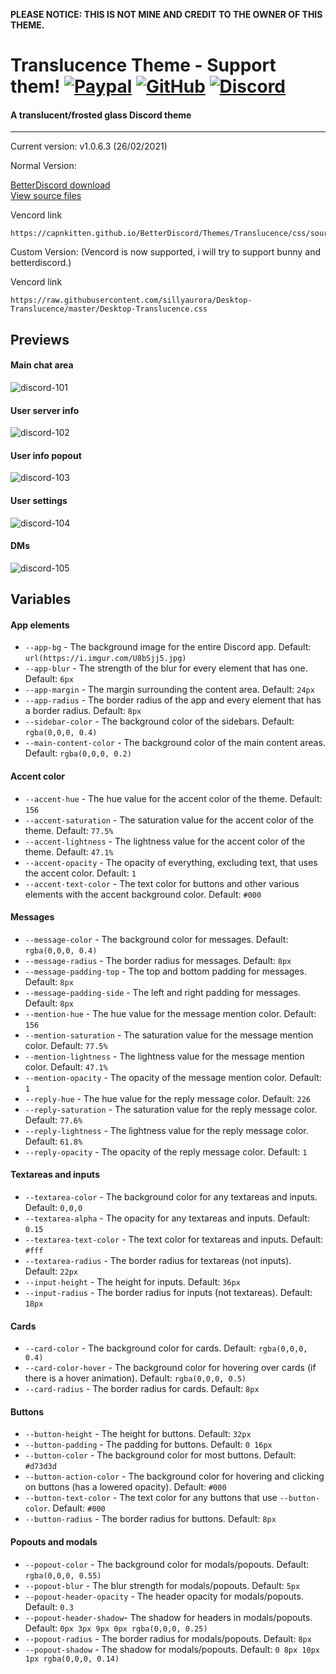 **PLEASE NOTICE: THIS IS NOT MINE AND CREDIT TO THE OWNER OF THIS THEME.**
# Translucence Theme - Support them! [![Paypal][paypal-logo]][paypal-url] [![GitHub][github-logo]][github-url] [![Discord][discord-logo]][discord-url]
#### A translucent/frosted glass Discord theme
<hr>

Current version: v1.0.6.3 (26/02/2021)

Normal Version:

[BetterDiscord download](https://betterdiscord.app/theme/Translucence)
<br>
[View source files](https://github.com/CapnKitten/BetterDiscord/tree/master/Themes/Translucence)

Vencord link
```
https://capnkitten.github.io/BetterDiscord/Themes/Translucence/css/source.css
```

Custom Version: (Vencord is now supported, i will try to support bunny and betterdiscord.)

Vencord link
```
https://raw.githubusercontent.com/sillyaurora/Desktop-Translucence/master/Desktop-Translucence.css
```
## Previews

#### Main chat area

![discord-101](https://user-images.githubusercontent.com/4013216/125158359-b07aec80-e13e-11eb-8a85-01e49d772192.png)

#### User server info

![discord-102](https://user-images.githubusercontent.com/4013216/125158363-b7a1fa80-e13e-11eb-91c0-b95c32b5bf8e.png)

#### User info popout

![discord-103](https://user-images.githubusercontent.com/4013216/125158368-bc66ae80-e13e-11eb-912b-7d19a84f42a0.png)

#### User settings

![discord-104](https://user-images.githubusercontent.com/4013216/125158372-c25c8f80-e13e-11eb-9165-e24880bc47f7.png)

#### DMs

![discord-105](https://user-images.githubusercontent.com/4013216/125158378-c8527080-e13e-11eb-9ad5-a7f2e229ac2b.png)

## Variables

#### App elements
 - `--app-bg` - The background image for the entire Discord app. Default: `url(https://i.imgur.com/U8bSjj5.jpg)`
 - `--app-blur` - The strength of the blur for every element that has one. Default: `6px`
 - `--app-margin` - The margin surrounding the content area. Default: `24px`
 - `--app-radius` - The border radius of the app and every element that has a border radius. Default: `8px`
 - `--sidebar-color` - The background color of the sidebars. Default: `rgba(0,0,0, 0.4)`
 - `--main-content-color` - The background color of the main content areas. Default: `rgba(0,0,0, 0.2)`

#### Accent color
 - `--accent-hue` - The hue value for the accent color of the theme. Default: `156`
 - `--accent-saturation` - The saturation value for the accent color of the theme. Default: `77.5%`
 - `--accent-lightness` - The lightness value for the accent color of the theme. Default: `47.1%`
 - `--accent-opacity` - The opacity of everything, excluding text, that uses the accent color. Default: `1`
 - `--accent-text-color` - The text color for buttons and other various elements with the accent background color. Default: `#000`

#### Messages
 - `--message-color` - The background color for messages. Default: `rgba(0,0,0, 0.4)`
 - `--message-radius` - The border radius for messages. Default: `8px`
 - `--message-padding-top` - The top and bottom padding for messages. Default: `8px`
 - `--message-padding-side` - The left and right padding for messages. Default: `8px`
 - `--mention-hue` - The hue value for the message mention color. Default: `156`
 - `--mention-saturation` - The saturation value for the message mention color. Default: `77.5%`
 - `--mention-lightness` - The lightness value for the message mention color. Default: `47.1%`
 - `--mention-opacity` - The opacity of the message mention color. Default: `1`
 - `--reply-hue` - The hue value for the reply message color. Default: `226`
 - `--reply-saturation` - The saturation value for the reply message color. Default: `77.6%`
 - `--reply-lightness` - The lightness value for the reply message color. Default: `61.8%`
 - `--reply-opacity` - The opacity of the reply message color. Default: `1`

#### Textareas and inputs
 - `--textarea-color` - The background color for any textareas and inputs. Default: `0,0,0`
 - `--textarea-alpha` - The opacity for any textareas and inputs. Default: `0.15`
 - `--textarea-text-color` - The text color for textareas and inputs. Default: `#fff`
 - `--textarea-radius` - The border radius for textareas (not inputs). Default: `22px`
 - `--input-height` - The height for inputs. Default: `36px`
 - `--input-radius` - The border radius for inputs (not textareas). Default: `18px`

#### Cards
 - `--card-color` - The background color for cards. Default: `rgba(0,0,0, 0.4)`
 - `--card-color-hover` - The background color for hovering over cards (if there is a hover animation). Default: `rgba(0,0,0, 0.5)`
 - `--card-radius` - The border radius for cards. Default: `8px`

#### Buttons
 - `--button-height` - The height for buttons. Default: `32px`
 - `--button-padding` - The padding for buttons. Default: `0 16px`
 - `--button-color` - The background color for most buttons. Default: `#d73d3d`
 - `--button-action-color` - The background color for hovering and clicking on buttons (has a lowered opacity). Default: `#000`
 - `--button-text-color` - The text color for any buttons that use `--button-color`. Default: `#000`
 - `--button-radius` - The border radius for buttons. Default: `8px`

#### Popouts and modals
 - `--popout-color` - The background color for modals/popouts. Default: `rgba(0,0,0, 0.55)`
 - `--popout-blur` - The blur strength for modals/popouts. Default: `5px`
 - `--popout-header-opacity` - The header opacity for modals/popouts. Default: `0.3`
 - `--popout-header-shadow`- The shadow for headers in modals/popouts. Default: `0px 3px 9px 0px rgba(0,0,0, 0.25)`
 - `--popout-radius` - The border radius for modals/popouts. Default: `8px`
 - `--popout-shadow` - The shadow for modals/popouts. Default: `0 8px 10px 1px rgba(0,0,0, 0.14)`
 
[paypal-logo]: https://img.shields.io/static/v1?label=PayPal&message=Donate&style=flat&logo=paypal&color=blue
[paypal-url]: https://paypal.me/capnkitten

[github-logo]: https://img.shields.io/static/v1?label=GitHub&message=Sponsor&style=flat&logo=github&color=black
[github-url]: https://github.com/sponsors/CapnKitten

[discord-logo]: https://img.shields.io/static/v1?label=Discord&message=Server&style=flat&logo=discord&color=blue
[discord-url]: https://discord.gg/jzJkA6Z

